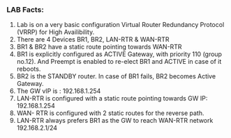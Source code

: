 ### LAB Facts:

1. Lab is on a very basic configuration Virtual Router Redundancy Protocol (VRRP) for High Availibility.
2. There are 4 Devices BR1, BR2, LAN-RTR & WAN-RTR
3. BR1 & BR2 have a static route pointing towards WAN-RTR
4. BR1 is explicitly configured as ACTIVE Gateway, with priority 110 (group no.12). And Preempt is enabled to re-elect BR1 and ACTIVE in case of it reboots.
5. BR2 is the STANDBY router. In case of BR1 fails, BR2 becomes Active Gateway.
6. The GW vIP is : 192.168.1.254
7. LAN-RTR is configured with a static route pointing towards GW IP: 192.168.1.254
8. WAN- RTR is configured with 2 static routes for the reverse path.
9. LAN-RTR always prefers BR1 as the GW to reach WAN-RTR network 192.168.2.1/24
